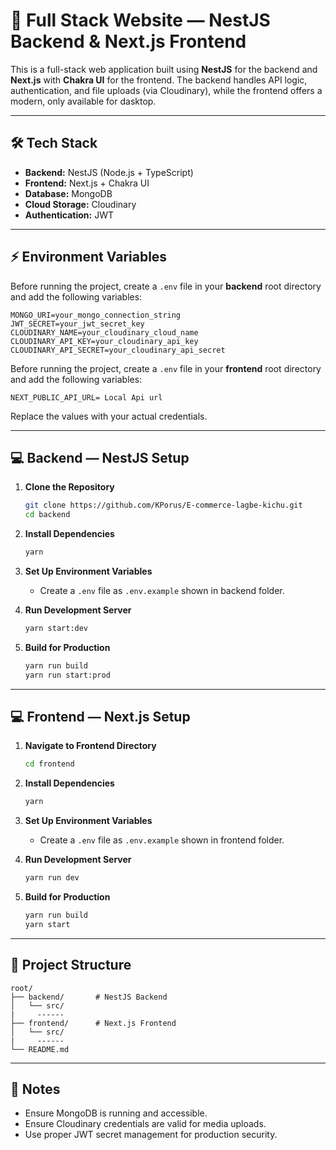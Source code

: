 # 🚀 Full Stack Website — NestJS Backend & Next.js Frontend

This is a full-stack web application built using **NestJS** for the backend and **Next.js** with **Chakra UI** for the frontend. The backend handles API logic, authentication, and file uploads (via Cloudinary), while the frontend offers a modern, only available for dasktop.

---

## 🛠️ Tech Stack

- **Backend:** NestJS (Node.js + TypeScript)
- **Frontend:** Next.js + Chakra UI
- **Database:** MongoDB
- **Cloud Storage:** Cloudinary
- **Authentication:** JWT

---

## ⚡ Environment Variables

Before running the project, create a `.env` file in your **backend** root directory and add the following variables:

```env
MONGO_URI=your_mongo_connection_string
JWT_SECRET=your_jwt_secret_key
CLOUDINARY_NAME=your_cloudinary_cloud_name
CLOUDINARY_API_KEY=your_cloudinary_api_key
CLOUDINARY_API_SECRET=your_cloudinary_api_secret
```
Before running the project, create a `.env` file in your **frontend** root directory and add the following variables:

```env
NEXT_PUBLIC_API_URL= Local Api url
```

Replace the values with your actual credentials.

---

## 💻 Backend — NestJS Setup

1. **Clone the Repository**
   ```bash
   git clone https://github.com/KPorus/E-commerce-lagbe-kichu.git
   cd backend
   ```

2. **Install Dependencies**
   ```bash
   yarn
   ```

3. **Set Up Environment Variables**
   - Create a `.env` file as `.env.example` shown in backend folder.

4. **Run Development Server**
   ```bash
   yarn start:dev
   ```

5. **Build for Production**
   ```bash
   yarn run build
   yarn run start:prod
   ```

---

## 💻 Frontend — Next.js Setup

1. **Navigate to Frontend Directory**
   ```bash
   cd frontend
   ```

2. **Install Dependencies**
   ```bash
   yarn
   ```
3. **Set Up Environment Variables**
   - Create a `.env` file as `.env.example` shown in frontend folder.

4. **Run Development Server**
   ```bash
   yarn run dev
   ```

5. **Build for Production**
   ```bash
   yarn run build
   yarn start
   ```

---

## 📂 Project Structure

```
root/
├── backend/       # NestJS Backend
│   └── src/
|     ------
├── frontend/      # Next.js Frontend
│   └── src/
|     ------
└── README.md
```

---

## 📌 Notes

- Ensure MongoDB is running and accessible.
- Ensure Cloudinary credentials are valid for media uploads.
- Use proper JWT secret management for production security.
